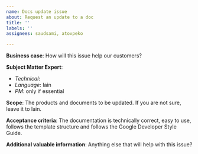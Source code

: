 ```yaml
---
name: Docs update issue
about: Request an update to a doc
title: ''
labels: ''
assignees: saudsami, atovpeko

---
```


**Business case**: How will this issue help our customers?

**Subject Matter Expert**:
- *Technical*:
- *Language*: Iain
- *PM*: only if essential

**Scope**: The products and documents to be updated. If you are not sure, leave it to Iain.

**Acceptance criteria**: The documentation is technically correct, easy to use, follows the template structure and
follows the Google Developer Style Guide.

**Additional valuable information**: Anything else that will help with this issue?
